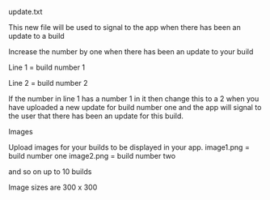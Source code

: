 update.txt

This new file will be used to signal to the app when there has been an update to a build

Increase the number by one when there has been an update to your build

Line 1 = build number 1

Line 2 = build number 2

If the number in line 1 has a number 1 in it then change this to a 2 when you have uploaded a new update for build number one and the app will signal to the user that there has been an update for this build.

Images

Upload images for your builds to be displayed in your app.
image1.png = build number one
image2.png = build number two

and so on up to 10 builds

Image sizes are 300 x 300
